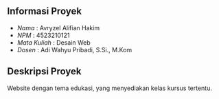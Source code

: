 ## Informasi Proyek

- *Nama*  : Avryzel Alifian Hakim
- *NPM*   : 4523210121
- *Mata Kuliah* : Desain Web
- *Dosen* : Adi Wahyu Pribadi, S.Si., M.Kom

## Deskripsi Proyek
Website dengan tema edukasi, yang menyediakan kelas kursus tertentu.
